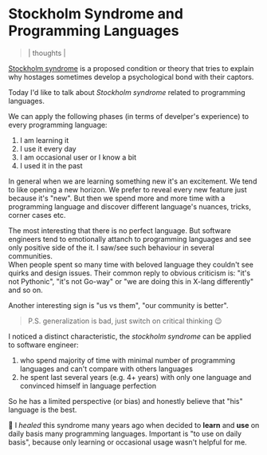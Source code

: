 # Stockholm Syndrome and Programming Languages
> | thoughts |

[Stockholm syndrome](https://en.wikipedia.org/wiki/Stockholm_syndrome) is a proposed condition or theory that tries to explain why hostages sometimes develop a psychological bond with their captors.

Today I'd like to talk about *Stockholm syndrome* related to programming languages.

We can apply the following phases (in terms of develper's experience) to every programming language:

1. I am learning it
2. I use it every day
3. I am occasional user or I know a bit
4. I used it in the past

In general when we are learning something new it's an excitement. We tend to like opening a new horizon. We prefer to reveal every new feature just because it's "new". But then we spend more and more time with a programming language and discover different language's nuances, tricks, corner cases etc.

The most interesting that there is no perfect language. But software engineers tend to emotionally attanch to programming language*s* and see only positive side of the it. I saw/see such behaviour in several communities.  
When people spent so many time with beloved language they couldn't see quirks and design issues. Their common reply to obvious criticism is: "it's not Pythonic", "it's not Go-way" or "we are doing this in X-lang differently" and so on.

Another interesting sign is "us vs them", "our community is better".

> P.S. generalization is bad, just switch on critical thinking 😉

I noticed a distinct characteristic, the *stockholm syndrome* can be applied to software engineer:
  1. who spend majority of time with minimal number of programming languages and can't compare with others languages
  2. he spent last several years (e.g. 4+ years) with only one language and convinced himself in language perfection

So he has a limited perspective (or bias) and honestly believe that "his" language is the best.

💊 I *healed* this syndrome many years ago when decided to **learn** and **use** on daily basis many programming languages. Important is "to use on daily basis", because only learning or occasional usage wasn't helpful for me.
